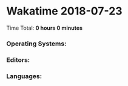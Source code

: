 # Wakatime 2018-07-23

Time Total: **0 hours 0 minutes**

### Operating Systems:

### Editors:

### Languages:

